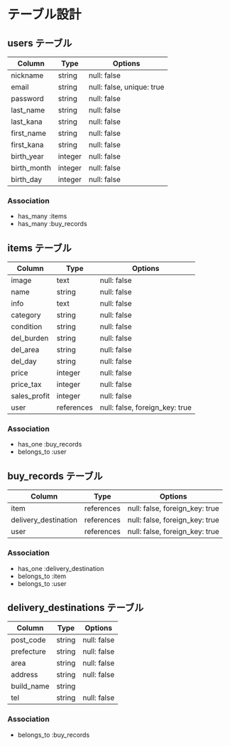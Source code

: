 # テーブル設計

## users テーブル

| Column              | Type    | Options                   |
| ------------------- | ------- | ------------------------- |
| nickname            | string  | null: false               |
| email               | string  | null: false, unique: true |
| password            | string  | null: false               |
| last_name           | string  | null: false               |
| last_kana           | string  | null: false               |
| first_name          | string  | null: false               |
| first_kana          | string  | null: false               |
| birth_year          | integer | null: false               |
| birth_month         | integer | null: false               |
| birth_day           | integer | null: false               |

### Association

- has_many :items
- has_many :buy_records

## items テーブル

| Column        | Type       | Options                        |
| ------------- | ---------- | ------------------------------ |
| image         | text       | null: false                    |
| name          | string     | null: false                    |
| info          | text       | null: false                    |
| category      | string     | null: false                    |
| condition     | string     | null: false                    |
| del_burden    | string     | null: false                    |
| del_area      | string     | null: false                    |
| del_day       | string     | null: false                    |
| price         | integer    | null: false                    |
| price_tax     | integer    | null: false                    |
| sales_profit  | integer    | null: false                    |
| user          | references | null: false, foreign_key: true |

### Association

- has_one :buy_records
- belongs_to :user

## buy_records テーブル

| Column               | Type       | Options                        |
| -------------------- | ---------- | ------------------------------ |
| item                 | references | null: false, foreign_key: true |
| delivery_destination | references | null: false, foreign_key: true |
| user                 | references | null: false, foreign_key: true |

### Association

- has_one :delivery_destination
- belongs_to :item
- belongs_to :user

## delivery_destinations テーブル

| Column               | Type       | Options     |
| -------------------- | ---------- | ----------- |
| post_code            | string     | null: false |
| prefecture           | string     | null: false |
| area                 | string     | null: false |
| address              | string     | null: false |
| build_name           | string     |             |
| tel                  | string     | null: false |

### Association

- belongs_to :buy_records